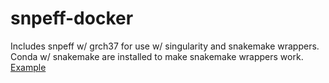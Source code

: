 # snpeff-docker
Includes snpeff w/ grch37 for use w/ singularity and snakemake wrappers. Conda w/ snakemake are installed to make snakemake wrappers work. [Example](https://github.com/samesense/filter-aml-cgi/blob/master/src/rules/sf_annotate.py#L1)
